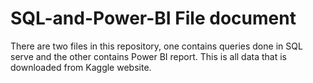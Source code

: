 # SQL-and-Power-BI File document

There are two files in this repository, one contains queries done in SQL serve and the other contains Power BI report.
This is all data that is downloaded from Kaggle website.
